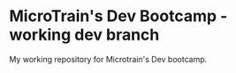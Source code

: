 # MicroTrain's Dev Bootcamp - working dev branch
My working repository for Microtrain's Dev bootcamp.
